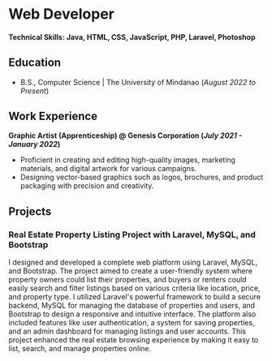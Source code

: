# Web Developer

#### Technical Skills: Java, HTML, CSS, JavaScript, PHP, Laravel, Photoshop

## Education	        		
- B.S., Computer Science | The University of Mindanao (_August 2022 to Present_)

## Work Experience
**Graphic Artist (Apprenticeship) @ Genesis Corporation (_July 2021 - January 2022_)**
- Proficient in creating and editing high-quality images, marketing materials, and digital artwork for various campaigns.
- Designing vector-based graphics such as logos, brochures, and product packaging with precision and creativity.

## Projects
### Real Estate Property Listing Project with Laravel, MySQL, and Bootstrap

 I designed and developed a complete web platform using Laravel, MySQL, and Bootstrap. The project aimed to create a user-friendly system where property owners could list their properties, and buyers or renters could easily search and filter listings based on various criteria like location, price, and property type. I utilized Laravel's powerful framework to build a secure backend, MySQL for managing the database of properties and users, and Bootstrap to design a responsive and intuitive interface. The platform also included features like user authentication, a system for saving properties, and an admin dashboard for managing listings and user accounts. This project enhanced the real estate browsing experience by making it easy to list, search, and manage properties online.

